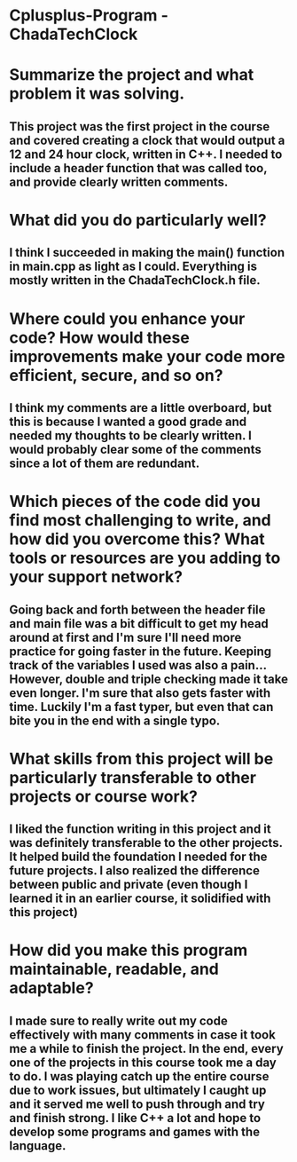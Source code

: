 # Cplusplus-Program - ChadaTechClock

# Summarize the project and what problem it was solving.
## This project was the first project in the course and covered creating a clock that would output a 12 and 24 hour clock, written in C++. I needed to include a header function that was called too, and provide clearly written comments.

# What did you do particularly well?
## I think I succeeded in making the main() function in main.cpp as light as I could. Everything is mostly written in the ChadaTechClock.h file.

# Where could you enhance your code? How would these improvements make your code more efficient, secure, and so on?
## I think my comments are a little overboard, but this is because I wanted a good grade and needed my thoughts to be clearly written. I would probably clear some of the comments since a lot of them are redundant.

# Which pieces of the code did you find most challenging to write, and how did you overcome this? What tools or resources are you adding to your support network?
## Going back and forth between the header file and main file was a bit difficult to get my head around at first and I'm sure I'll need more practice for going faster in the future. Keeping track of the variables I used was also a pain... However, double and triple checking made it take even longer. I'm sure that also gets faster with time. Luckily I'm a fast typer, but even that can bite you in the end with a single typo.

# What skills from this project will be particularly transferable to other projects or course work?
## I liked the function writing in this project and it was definitely transferable to the other projects. It helped build the foundation I needed for the future projects. I also realized the difference between public and private (even though I learned it in an earlier course, it solidified with this project)

# How did you make this program maintainable, readable, and adaptable?
## I made sure to really write out my code effectively with many comments in case it took me a while to finish the project. In the end, every one of the projects in this course took me a day to do. I was playing catch up the entire course due to work issues, but ultimately I caught up and it served me well to push through and try and finish strong. I like C++ a lot and hope to develop some programs and games with the language.
